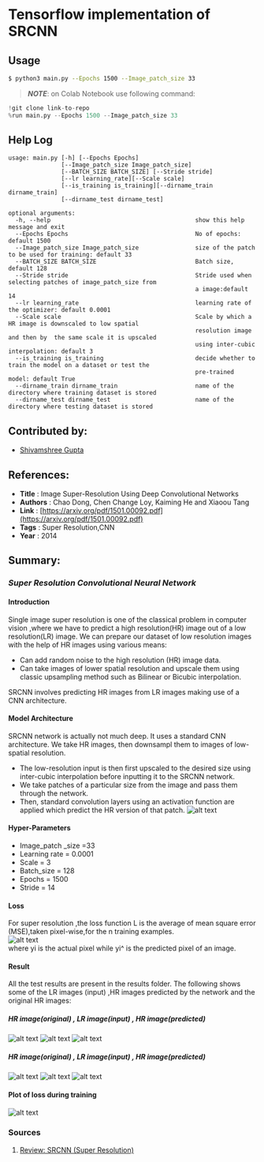 # Tensorflow implementation of SRCNN
## Usage
```bash
$ python3 main.py --Epochs 1500 --Image_patch_size 33
```
> ***NOTE***: on Colab Notebook use following command:
```python
!git clone link-to-repo
%run main.py --Epochs 1500 --Image_patch_size 33
```
## Help Log
```
usage: main.py [-h] [--Epochs Epochs]
               [--Image_patch_size Image_patch_size] 
               [--BATCH_SIZE BATCH_SIZE] [--Stride stride]
               [--lr learning_rate][--Scale scale]
               [--is_training is_training][--dirname_train dirname_train]
               [--dirname_test dirname_test]

optional arguments:
  -h, --help                                         show this help message and exit  
  --Epochs Epochs                                    No of epochs: default 1500
  --Image_patch_size Image_patch_size                size of the patch to be used for training: default 33  
  --BATCH_SIZE BATCH_SIZE                            Batch size, default 128 
  --Stride stride                                    Stride used when selecting patches of image_patch_size from
                                                     a image:default 14                                                    
  --lr learning_rate                                 learning rate of the optimizer: default 0.0001 
  --Scale scale                                      Scale by which a HR image is downscaled to low spatial 
                                                     resolution image and then by  the same scale it is upscaled
                                                     using inter-cubic interpolation: default 3                                  
  --is_training is_training                          decide whether to train the model on a dataset or test the
                                                     pre-trained model: default True
  --dirname_train dirname_train                      name of the directory where training dataset is stored 
  --dirname_test dirname_test                        name of the directory where testing dataset is stored 
   ```
  
 ## Contributed by:
* [Shivamshree Gupta](https://github.com/shvmshri)
 
 ## References:
 * **Title** : Image Super-Resolution Using Deep Convolutional Networks
 * **Authors** : Chao Dong, Chen Change Loy, Kaiming He and Xiaoou Tang
 * **Link** : [https://arxiv.org/pdf/1501.00092.pdf](https://arxiv.org/pdf/1501.00092.pdf)
 * **Tags** : Super Resolution,CNN
 * **Year** : 2014
 
 ## Summary:

### *Super Resolution Convolutional Neural Network*

#### Introduction

Single image super resolution is one of the classical problem in computer vision ,where we have to predict a high resolution(HR) image out of a low resolution(LR) image. We can prepare our dataset of  low resolution images with the help of HR images using various means:

*	Can add random noise to the high resolution (HR) image data.
*	Can take images of lower spatial resolution and upscale them using classic upsampling method such as Bilinear or Bicubic                 interpolation.

SRCNN involves  predicting  HR images from LR images making use of a CNN architecture.

#### Model Architecture

SRCNN network is actually not much deep. It uses a standard CNN architecture. We take HR images, then downsampl them to images of low-spatial resolution. 

*	The low-resolution input is then first upscaled to the desired size using inter-cubic interpolation before inputting it to the SRCNN     network.
*	We take patches of a particular size from the image and pass them through the network.
*	Then, standard convolution layers using an activation function are applied which predict the HR version of that patch.
     ![alt text](./assets/srcnn.png)
     
#### Hyper-Parameters
* Image_patch _size =33 
* Learning  rate = 0.0001
* Scale = 3 
* Batch_size = 128
* Epochs = 1500
* Stride = 14 

#### Loss 
For super resolution ,the loss function L is the average of mean square error (MSE),taken pixel-wise,for the n training examples.   
   ![alt text](./assets/loss_eq.png)  
where yi is the actual pixel while yi^ is the predicted pixel of an image.
 
#### Result
All the test results are present in the results folder.
The following shows some of the LR images (input) ,HR images predicted by the network and the original HR images:

#####  HR image(original)  ,    LR image(input)   ,     HR image(predicted)
 ![alt text](./assets/b_a.png)    ![alt text](./assets/b_b.png)   ![alt text](./assets/b_p.png) 
 
#####   HR image(original)  ,    LR image(input)   ,     HR image(predicted)
 ![alt text](./assets/w_a.png)  ![alt text](./assets/w_b.png)  ![alt text](./assets/w_p.png) 
 

#### Plot of loss during training

   ![alt text](./assets/loss_graph.png)
   
### Sources
 1. [Review: SRCNN (Super Resolution)](https://medium.com/coinmonks/review-srcnn-super-resolution-3cb3a4f67a7c)
 
